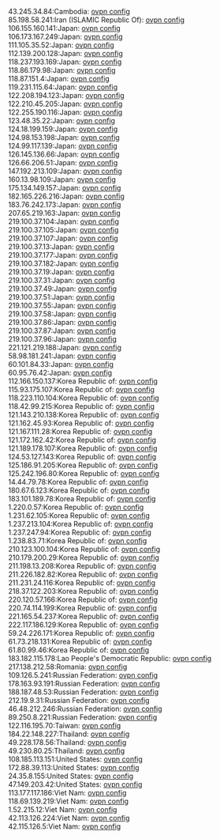 43.245.34.84:Cambodia: [ovpn config](vpn/43_245_34_84.ovpn)  
85.198.58.241:Iran (ISLAMIC Republic Of): [ovpn config](vpn/85_198_58_241.ovpn)  
106.155.160.141:Japan: [ovpn config](vpn/106_155_160_141.ovpn)  
106.173.167.249:Japan: [ovpn config](vpn/106_173_167_249.ovpn)  
111.105.35.52:Japan: [ovpn config](vpn/111_105_35_52.ovpn)  
112.139.200.128:Japan: [ovpn config](vpn/112_139_200_128.ovpn)  
118.237.193.169:Japan: [ovpn config](vpn/118_237_193_169.ovpn)  
118.86.179.98:Japan: [ovpn config](vpn/118_86_179_98.ovpn)  
118.87.151.4:Japan: [ovpn config](vpn/118_87_151_4.ovpn)  
119.231.115.64:Japan: [ovpn config](vpn/119_231_115_64.ovpn)  
122.208.194.123:Japan: [ovpn config](vpn/122_208_194_123.ovpn)  
122.210.45.205:Japan: [ovpn config](vpn/122_210_45_205.ovpn)  
122.255.190.116:Japan: [ovpn config](vpn/122_255_190_116.ovpn)  
123.48.35.22:Japan: [ovpn config](vpn/123_48_35_22.ovpn)  
124.18.199.159:Japan: [ovpn config](vpn/124_18_199_159.ovpn)  
124.98.153.198:Japan: [ovpn config](vpn/124_98_153_198.ovpn)  
124.99.117.139:Japan: [ovpn config](vpn/124_99_117_139.ovpn)  
126.145.136.66:Japan: [ovpn config](vpn/126_145_136_66.ovpn)  
126.66.206.51:Japan: [ovpn config](vpn/126_66_206_51.ovpn)  
147.192.213.109:Japan: [ovpn config](vpn/147_192_213_109.ovpn)  
160.13.98.109:Japan: [ovpn config](vpn/160_13_98_109.ovpn)  
175.134.149.157:Japan: [ovpn config](vpn/175_134_149_157.ovpn)  
182.165.226.216:Japan: [ovpn config](vpn/182_165_226_216.ovpn)  
183.76.242.173:Japan: [ovpn config](vpn/183_76_242_173.ovpn)  
207.65.219.163:Japan: [ovpn config](vpn/207_65_219_163.ovpn)  
219.100.37.104:Japan: [ovpn config](vpn/219_100_37_104.ovpn)  
219.100.37.105:Japan: [ovpn config](vpn/219_100_37_105.ovpn)  
219.100.37.107:Japan: [ovpn config](vpn/219_100_37_107.ovpn)  
219.100.37.13:Japan: [ovpn config](vpn/219_100_37_13.ovpn)  
219.100.37.177:Japan: [ovpn config](vpn/219_100_37_177.ovpn)  
219.100.37.182:Japan: [ovpn config](vpn/219_100_37_182.ovpn)  
219.100.37.19:Japan: [ovpn config](vpn/219_100_37_19.ovpn)  
219.100.37.31:Japan: [ovpn config](vpn/219_100_37_31.ovpn)  
219.100.37.49:Japan: [ovpn config](vpn/219_100_37_49.ovpn)  
219.100.37.51:Japan: [ovpn config](vpn/219_100_37_51.ovpn)  
219.100.37.55:Japan: [ovpn config](vpn/219_100_37_55.ovpn)  
219.100.37.58:Japan: [ovpn config](vpn/219_100_37_58.ovpn)  
219.100.37.86:Japan: [ovpn config](vpn/219_100_37_86.ovpn)  
219.100.37.87:Japan: [ovpn config](vpn/219_100_37_87.ovpn)  
219.100.37.96:Japan: [ovpn config](vpn/219_100_37_96.ovpn)  
221.121.219.188:Japan: [ovpn config](vpn/221_121_219_188.ovpn)  
58.98.181.241:Japan: [ovpn config](vpn/58_98_181_241.ovpn)  
60.101.84.33:Japan: [ovpn config](vpn/60_101_84_33.ovpn)  
60.95.76.42:Japan: [ovpn config](vpn/60_95_76_42.ovpn)  
112.166.150.137:Korea Republic of: [ovpn config](vpn/112_166_150_137.ovpn)  
115.93.175.107:Korea Republic of: [ovpn config](vpn/115_93_175_107.ovpn)  
118.223.110.104:Korea Republic of: [ovpn config](vpn/118_223_110_104.ovpn)  
118.42.99.215:Korea Republic of: [ovpn config](vpn/118_42_99_215.ovpn)  
121.143.210.138:Korea Republic of: [ovpn config](vpn/121_143_210_138.ovpn)  
121.162.45.93:Korea Republic of: [ovpn config](vpn/121_162_45_93.ovpn)  
121.167.111.28:Korea Republic of: [ovpn config](vpn/121_167_111_28.ovpn)  
121.172.162.42:Korea Republic of: [ovpn config](vpn/121_172_162_42.ovpn)  
121.189.178.107:Korea Republic of: [ovpn config](vpn/121_189_178_107.ovpn)  
124.53.127.143:Korea Republic of: [ovpn config](vpn/124_53_127_143.ovpn)  
125.186.91.205:Korea Republic of: [ovpn config](vpn/125_186_91_205.ovpn)  
125.242.196.80:Korea Republic of: [ovpn config](vpn/125_242_196_80.ovpn)  
14.44.79.78:Korea Republic of: [ovpn config](vpn/14_44_79_78.ovpn)  
180.67.6.123:Korea Republic of: [ovpn config](vpn/180_67_6_123.ovpn)  
183.101.189.78:Korea Republic of: [ovpn config](vpn/183_101_189_78.ovpn)  
1.220.0.57:Korea Republic of: [ovpn config](vpn/1_220_0_57.ovpn)  
1.231.62.105:Korea Republic of: [ovpn config](vpn/1_231_62_105.ovpn)  
1.237.213.104:Korea Republic of: [ovpn config](vpn/1_237_213_104.ovpn)  
1.237.247.94:Korea Republic of: [ovpn config](vpn/1_237_247_94.ovpn)  
1.238.83.71:Korea Republic of: [ovpn config](vpn/1_238_83_71.ovpn)  
210.123.100.104:Korea Republic of: [ovpn config](vpn/210_123_100_104.ovpn)  
210.179.200.29:Korea Republic of: [ovpn config](vpn/210_179_200_29.ovpn)  
211.198.13.208:Korea Republic of: [ovpn config](vpn/211_198_13_208.ovpn)  
211.226.182.82:Korea Republic of: [ovpn config](vpn/211_226_182_82.ovpn)  
211.231.24.116:Korea Republic of: [ovpn config](vpn/211_231_24_116.ovpn)  
218.37.122.203:Korea Republic of: [ovpn config](vpn/218_37_122_203.ovpn)  
220.120.57.166:Korea Republic of: [ovpn config](vpn/220_120_57_166.ovpn)  
220.74.114.199:Korea Republic of: [ovpn config](vpn/220_74_114_199.ovpn)  
221.165.54.237:Korea Republic of: [ovpn config](vpn/221_165_54_237.ovpn)  
222.117.186.129:Korea Republic of: [ovpn config](vpn/222_117_186_129.ovpn)  
59.24.226.171:Korea Republic of: [ovpn config](vpn/59_24_226_171.ovpn)  
61.73.218.131:Korea Republic of: [ovpn config](vpn/61_73_218_131.ovpn)  
61.80.99.46:Korea Republic of: [ovpn config](vpn/61_80_99_46.ovpn)  
183.182.115.178:Lao People's Democratic Republic: [ovpn config](vpn/183_182_115_178.ovpn)  
217.138.212.58:Romania: [ovpn config](vpn/217_138_212_58.ovpn)  
109.126.5.241:Russian Federation: [ovpn config](vpn/109_126_5_241.ovpn)  
178.163.93.191:Russian Federation: [ovpn config](vpn/178_163_93_191.ovpn)  
188.187.48.53:Russian Federation: [ovpn config](vpn/188_187_48_53.ovpn)  
212.19.9.31:Russian Federation: [ovpn config](vpn/212_19_9_31.ovpn)  
46.48.212.246:Russian Federation: [ovpn config](vpn/46_48_212_246.ovpn)  
89.250.8.221:Russian Federation: [ovpn config](vpn/89_250_8_221.ovpn)  
122.116.195.70:Taiwan: [ovpn config](vpn/122_116_195_70.ovpn)  
184.22.148.227:Thailand: [ovpn config](vpn/184_22_148_227.ovpn)  
49.228.178.56:Thailand: [ovpn config](vpn/49_228_178_56.ovpn)  
49.230.80.25:Thailand: [ovpn config](vpn/49_230_80_25.ovpn)  
108.185.113.151:United States: [ovpn config](vpn/108_185_113_151.ovpn)  
172.88.39.113:United States: [ovpn config](vpn/172_88_39_113.ovpn)  
24.35.8.155:United States: [ovpn config](vpn/24_35_8_155.ovpn)  
47.149.203.42:United States: [ovpn config](vpn/47_149_203_42.ovpn)  
113.177.117.186:Viet Nam: [ovpn config](vpn/113_177_117_186.ovpn)  
118.69.139.219:Viet Nam: [ovpn config](vpn/118_69_139_219.ovpn)  
1.52.215.12:Viet Nam: [ovpn config](vpn/1_52_215_12.ovpn)  
42.113.126.224:Viet Nam: [ovpn config](vpn/42_113_126_224.ovpn)  
42.115.126.5:Viet Nam: [ovpn config](vpn/42_115_126_5.ovpn)  
